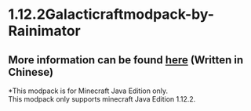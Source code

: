 1.12.2Galacticraftmodpack-by-Rainimator
=
More information can be found [here](https://www.mcbbs.net/forum.php?mod=viewthread&tid=1230533&page=1&extra=#pid22673305) (Written in Chinese)
-
*This modpack is for Minecraft Java Edition only.<br>
This modpack only supports minecraft Java Edition 1.12.2.
